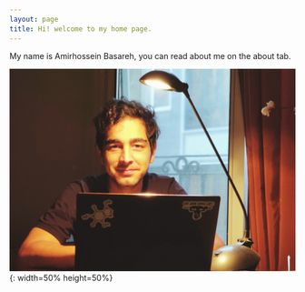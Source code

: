 ```yaml
---
layout: page
title: Hi! welcome to my home page. 
---
```




My name is Amirhossein Basareh, you can read about me on the about tab.

![picture of me](https://github.com/Magronox/Magronox.github.io/blob/master/images/A259.png?raw=true){: width=50% height=50%}
